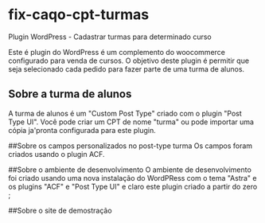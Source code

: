 # fix-caqo-cpt-turmas
Plugin WordPress - Cadastrar turmas para determinado curso

Este é plugin do WordPress é um complemento do woocommerce configurado para venda de cursos. 
O objetivo deste plugin é permitir que seja selecionado cada pedido para fazer parte de uma turma de alunos. 

## Sobre a turma de alunos
A turma de alunos é um "Custom Post Type" criado com o plugin "Post Type UI". Você pode criar um CPT de nome "turma" ou pode importar uma cópia ja'pronta configurada para este plugin.

##Sobre os campos personalizados no post-type turma
Os campos foram criados usando o plugin ACF.

##Sobre o ambiente de desenvolvimento
O ambiente de desenvolvimento foi criado usando uma nova instalação do WordPRess com o tema "Astra" e os plugins "ACF" e "Post Type UI" e claro este plugin criado a partir do zero ;

##Sobre o site de demostração
